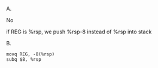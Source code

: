 A.

No

if REG is %rsp,  we push %rsp-8 instead of %rsp into stack

B.

```assembly
movq REG, -8(%rsp)
subq $8, %rsp
```

